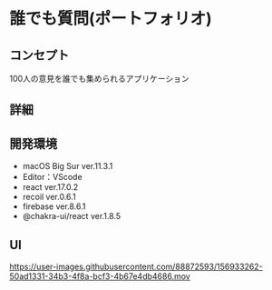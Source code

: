# 誰でも質問(ポートフォリオ)

## コンセプト
100人の意見を誰でも集められるアプリケーション

## 詳細


## 開発環境
 - macOS Big Sur ver.11.3.1
 - Editor：VScode
 - react ver.17.0.2
 - recoil ver.0.6.1
 - firebase ver.8.6.1
 -  @chakra-ui/react ver.1.8.5

## UI
https://user-images.githubusercontent.com/88872593/156933262-50ad1331-34b3-4f8a-bcf3-4b67e4db4686.mov

